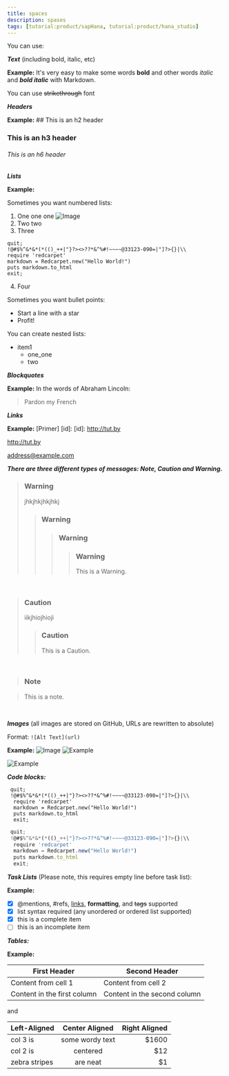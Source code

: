 ```yaml
---
title: spaces
description: spases
tags: [tutorial:product/sapHana, tutorial:product/hana_studio]
---
```


   You can use:

   ***Text*** (including bold, italic, etc)

  **Example:** 
It's very easy to make some words **bold** and other words *italic* and ***bold italic*** with Markdown.

 You can use ~~strikethrough~~ font

   ***Headers***

  **Example:** 
      ## This is an h2 header 
 ### This is an h3 header
  ###### This is an h6 header

 ***Lists***

  **Example:** 
  
 Sometimes you want numbered lists:

 1. One
 one
one
  ![Image](https://octodex.github.com/images/yaktocat.png)
 2. Two 
  two
 3. Three
 ```markup
quit;
!@#$%^&*&*(*(()_++|"}?><>??*&^%#!~~~~@33123-090=|"]?>{}|\\
 require 'redcarpet'
 markdown = Redcarpet.new("Hello World!")
 puts markdown.to_html
 exit;
 ```
 4. Four

 Sometimes you want bullet points:

  * Start a line with a star
 * Profit!

 You can create nested lists: 

 * item1
    * one_one
    * two

***Blockquotes***

  **Example:** 
 In the words of Abraham Lincoln:
 > Pardon my French

  ***Links***

  **Example:** 
[Primer] [id]:
 [id]: http://tut.by

  <http://tut.by>

<address@example.com>

  ***There are three different types of messages: Note, Caution and Warning.***

 >### Warning
>jhkjhkjhkjhkj
>>### Warning
 >>>### Warning
>>>>### Warning
>>>>This is a Warning. 

&nbsp;

>### Caution
>iikjhiojhioji
>>### Caution
>>This is a Caution. 

 &nbsp;

 >### Note

>This is a note. 

&nbsp;

***Images*** (all images are stored on GitHub, URLs are rewritten to absolute)

 Format: `![Alt Text](url)`

  **Example:** 
  ![Image](https://octodex.github.com/images/yaktocat.png)
![Example](http://www.kinomania.ru/images/posters/154766.jpg)


![Example](http://bestfotoposter.ru/downloads/priroda/more/6000%D1%854285-96dpi-foto-oblaka-nad-morem.jpg)


***Code blocks:***

```markup
 quit;
 !@#$%^&*&*(*(()_++|"}?><>??*&^%#!~~~~@33123-090=|"]?>{}|\\
  require 'redcarpet'
  markdown = Redcarpet.new("Hello World!")
  puts markdown.to_html
  exit;
```

```js
 quit;
 !@#$%^&*&*(*(()_++|"}?><>??*&^%#!~~~~@33123-090=|"]?>{}|\\
  require 'redcarpet'
  markdown = Redcarpet.new("Hello World!")
  puts markdown.to_html
  exit;
```

***Task Lists*** (Please note, this requires empty line before task list):

  **Example:** 
  
 - [x] @mentions, #refs, [links](), **formatting**, and ~~tags~~ supported
 - [x] list syntax required (any unordered or ordered list supported)
 - [x] this is a complete item
 - [ ] this is an incomplete item

***Tables:***

  **Example:** 

 First Header | Second Header
 ------------ | -------------
 Content from cell 1 | Content from cell 2
 Content in the first column | Content in the second column


and

| Left-Aligned  | Center Aligned  | Right Aligned |
| :------------ |:---------------:| -----:|
| col 3 is      | some wordy text | $1600 |
| col 2 is      | centered        |   $12 |
| zebra stripes | are neat        |    $1 |

